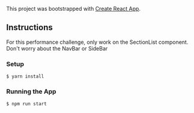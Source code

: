 This project was bootstrapped with [Create React App](https://github.com/facebookincubator/create-react-app).

## Instructions

For this performance challenge, only work on the SectionList component. Don't worry about the NavBar or SideBar

### Setup
```
$ yarn install
```

### Running the App
```
$ npm run start
```
